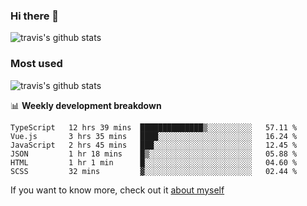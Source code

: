 ### Hi there 👋

<!--
**HondryTravis/HondryTravis** is a ✨ _special_ ✨ repository because its `README.md` (this file) appears on your GitHub profile.

Here are some ideas to get you started:

- 🔭 I’m currently working on ...
- 🌱 I’m currently learning ...
- 👯 I’m looking to collaborate on ...
- 🤔 I’m looking for help with ...
- 💬 Ask me about ...
- 📫 How to reach me: ...
- 😄 Pronouns: ...
- ⚡ Fun fact: ...
-->

![travis's github stats](https://github-readme-stats.vercel.app/api?username=HondryTravis&hide=stars)
### Most used
![travis's github stats](https://github-readme-stats.anuraghazra1.vercel.app/api/top-langs/?username=HondryTravis&layout=compact&hide_title=true)

📊 **Weekly development breakdown**

<!--START_SECTION:waka-->

```text
TypeScript   12 hrs 39 mins  ██████████████▒░░░░░░░░░░   57.11 %
Vue.js       3 hrs 35 mins   ████░░░░░░░░░░░░░░░░░░░░░   16.24 %
JavaScript   2 hrs 45 mins   ███░░░░░░░░░░░░░░░░░░░░░░   12.45 %
JSON         1 hr 18 mins    █▒░░░░░░░░░░░░░░░░░░░░░░░   05.88 %
HTML         1 hr 1 min      █░░░░░░░░░░░░░░░░░░░░░░░░   04.60 %
SCSS         32 mins         ▓░░░░░░░░░░░░░░░░░░░░░░░░   02.44 %
```

<!--END_SECTION:waka-->

If you want to know more, check out it [about myself](https://hondrytravis.github.io/)
